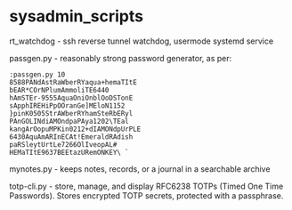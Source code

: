 # sysadmin_scripts

rt_watchdog - ssh reverse tunnel watchdog, usermode systemd service

passgen.py - reasonably strong password generator, as per:
```
:passgen.py 10
8588PANdAstRaWberRYaqua+hemaTItE
bEAR*COrNPlumAmmoliTE6440 
hAmSTEr-9555AquaOniOnblOoDSTonE 
sApphIREHiPpOOranGe]MEloN1152 
}pinK0505StrAWberRYhamSteRbERyl 
PAnGOLINdiAMOndpaPAya1202\TEal 
kangArOopuMPKin0212+dIAMONdpUrPLE 
6430AquAmARInECAt!EmeraldRAdish 
paRSleytUrtLe7266OlIveopAL# 
HEMaTItE9637BEEtazURemONKEY\ `
```
mynotes.py - keeps notes, records, or a journal in a searchable archive

totp-cli.py - store, manage, and display RFC6238 TOTPs (Timed One Time Passwords). Stores encrypted TOTP secrets, protected with a passphrase.
